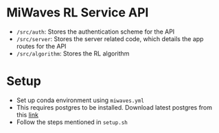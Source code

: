 # MiWaves RL Service API

- ```/src/auth```: Stores the authentication scheme for the API
- ```/src/server```: Stores the server related code, which details the app routes for the API
- ```/src/algorithm```: Stores the RL algorithm

# Setup
- Set up conda environment using ```miwaves.yml```
- This requires postgres to be installed. Download latest postgres from this [link](https://www.postgresql.org/download/)
- Follow the steps mentioned in ```setup.sh```